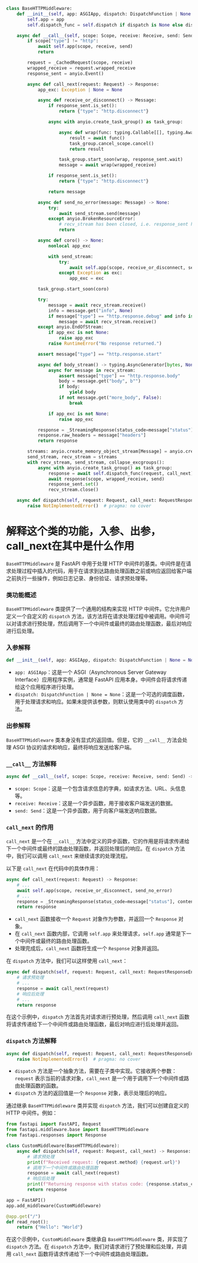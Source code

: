 ```python
class BaseHTTPMiddleware:
    def __init__(self, app: ASGIApp, dispatch: DispatchFunction | None = None) -> None:
        self.app = app
        self.dispatch_func = self.dispatch if dispatch is None else dispatch

    async def __call__(self, scope: Scope, receive: Receive, send: Send) -> None:
        if scope["type"] != "http":
            await self.app(scope, receive, send)
            return

        request = _CachedRequest(scope, receive)
        wrapped_receive = request.wrapped_receive
        response_sent = anyio.Event()

        async def call_next(request: Request) -> Response:
            app_exc: Exception | None = None

            async def receive_or_disconnect() -> Message:
                if response_sent.is_set():
                    return {"type": "http.disconnect"}

                async with anyio.create_task_group() as task_group:

                    async def wrap(func: typing.Callable[[], typing.Awaitable[T]]) -> T:
                        result = await func()
                        task_group.cancel_scope.cancel()
                        return result

                    task_group.start_soon(wrap, response_sent.wait)
                    message = await wrap(wrapped_receive)

                if response_sent.is_set():
                    return {"type": "http.disconnect"}

                return message

            async def send_no_error(message: Message) -> None:
                try:
                    await send_stream.send(message)
                except anyio.BrokenResourceError:
                    # recv_stream has been closed, i.e. response_sent has been set.
                    return

            async def coro() -> None:
                nonlocal app_exc

                with send_stream:
                    try:
                        await self.app(scope, receive_or_disconnect, send_no_error)
                    except Exception as exc:
                        app_exc = exc

            task_group.start_soon(coro)

            try:
                message = await recv_stream.receive()
                info = message.get("info", None)
                if message["type"] == "http.response.debug" and info is not None:
                    message = await recv_stream.receive()
            except anyio.EndOfStream:
                if app_exc is not None:
                    raise app_exc
                raise RuntimeError("No response returned.")

            assert message["type"] == "http.response.start"

            async def body_stream() -> typing.AsyncGenerator[bytes, None]:
                async for message in recv_stream:
                    assert message["type"] == "http.response.body"
                    body = message.get("body", b"")
                    if body:
                        yield body
                    if not message.get("more_body", False):
                        break

                if app_exc is not None:
                    raise app_exc

            response = _StreamingResponse(status_code=message["status"], content=body_stream(), info=info)
            response.raw_headers = message["headers"]
            return response

        streams: anyio.create_memory_object_stream[Message] = anyio.create_memory_object_stream()
        send_stream, recv_stream = streams
        with recv_stream, send_stream, collapse_excgroups():
            async with anyio.create_task_group() as task_group:
                response = await self.dispatch_func(request, call_next)
                await response(scope, wrapped_receive, send)
                response_sent.set()
                recv_stream.close()

    async def dispatch(self, request: Request, call_next: RequestResponseEndpoint) -> Response:
        raise NotImplementedError()  # pragma: no cover

```

# 解释这个类的功能，入参、出参，call_next在其中是什么作用
`BaseHTTPMiddleware` 是 FastAPI 中用于处理 HTTP 中间件的基类。中间件是在请求处理过程中插入的代码，用于在请求到达路由处理函数之前或响应返回给客户端之前执行一些操作，例如日志记录、身份验证、请求预处理等。

### 类功能概述
`BaseHTTPMiddleware` 类提供了一个通用的结构来实现 HTTP 中间件。它允许用户定义一个自定义的 `dispatch` 方法，该方法将在请求处理过程中被调用。中间件可以对请求进行预处理，然后调用下一个中间件或最终的路由处理函数，最后对响应进行后处理。

### 入参解释
```python
def __init__(self, app: ASGIApp, dispatch: DispatchFunction | None = None) -> None:
```
- `app: ASGIApp`：这是一个 ASGI（Asynchronous Server Gateway Interface）应用程序实例，通常是 FastAPI 应用本身。中间件会将请求传递给这个应用程序进行处理。
- `dispatch: DispatchFunction | None = None`：这是一个可选的调度函数，用于处理请求和响应。如果未提供该参数，则默认使用类中的 `dispatch` 方法。

### 出参解释
`BaseHTTPMiddleware` 类本身没有显式的返回值。但是，它的 `__call__` 方法会处理 ASGI 协议的请求和响应，最终将响应发送给客户端。

### `__call__` 方法解释
```python
async def __call__(self, scope: Scope, receive: Receive, send: Send) -> None:
```
- `scope: Scope`：这是一个包含请求信息的字典，如请求方法、URL、头信息等。
- `receive: Receive`：这是一个异步函数，用于接收客户端发送的数据。
- `send: Send`：这是一个异步函数，用于向客户端发送响应数据。

### `call_next` 的作用
`call_next` 是一个在 `__call__` 方法中定义的异步函数，它的作用是将请求传递给下一个中间件或最终的路由处理函数，并返回处理后的响应。在 `dispatch` 方法中，我们可以调用 `call_next` 来继续请求的处理流程。

以下是 `call_next` 在代码中的具体作用：
```python
async def call_next(request: Request) -> Response:
    # ...
    await self.app(scope, receive_or_disconnect, send_no_error)
    # ...
    response = _StreamingResponse(status_code=message["status"], content=body_stream(), info=info)
    return response
```
- `call_next` 函数接收一个 `Request` 对象作为参数，并返回一个 `Response` 对象。
- 在 `call_next` 函数内部，它调用 `self.app` 来处理请求，`self.app` 通常是下一个中间件或最终的路由处理函数。
- 处理完成后，`call_next` 函数将生成一个 `Response` 对象并返回。

在 `dispatch` 方法中，我们可以这样使用 `call_next`：
```python
async def dispatch(self, request: Request, call_next: RequestResponseEndpoint) -> Response:
    # 请求预处理
    # ...
    response = await call_next(request)
    # 响应后处理
    # ...
    return response
```
在这个示例中，`dispatch` 方法首先对请求进行预处理，然后调用 `call_next` 函数将请求传递给下一个中间件或路由处理函数，最后对响应进行后处理并返回。

### `dispatch` 方法解释
```python
async def dispatch(self, request: Request, call_next: RequestResponseEndpoint) -> Response:
    raise NotImplementedError()  # pragma: no cover
```
- `dispatch` 方法是一个抽象方法，需要在子类中实现。它接收两个参数：`request` 表示当前的请求对象，`call_next` 是一个用于调用下一个中间件或路由处理函数的函数。
- `dispatch` 方法的返回值是一个 `Response` 对象，表示处理后的响应。

通过继承 `BaseHTTPMiddleware` 类并实现 `dispatch` 方法，我们可以创建自定义的 HTTP 中间件。例如：
```python
from fastapi import FastAPI, Request
from fastapi.middleware.base import BaseHTTPMiddleware
from fastapi.responses import Response

class CustomMiddleware(BaseHTTPMiddleware):
    async def dispatch(self, request: Request, call_next) -> Response:
        # 请求预处理
        print(f"Received request: {request.method} {request.url}")
        # 调用下一个中间件或路由处理函数
        response = await call_next(request)
        # 响应后处理
        print(f"Returning response with status code: {response.status_code}")
        return response

app = FastAPI()
app.add_middleware(CustomMiddleware)

@app.get("/")
def read_root():
    return {"Hello": "World"}
```
在这个示例中，`CustomMiddleware` 类继承自 `BaseHTTPMiddleware` 类，并实现了 `dispatch` 方法。在 `dispatch` 方法中，我们对请求进行了预处理和后处理，并调用 `call_next` 函数将请求传递给下一个中间件或路由处理函数。
